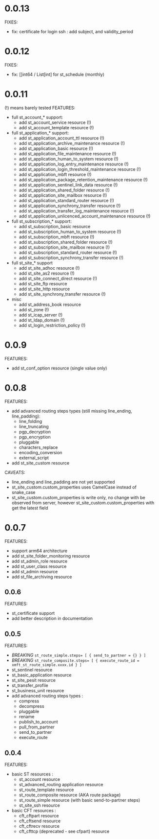 

# 0.0.13

FIXES:
- fix: certificate for login ssh : add subject, and validity_period

# 0.0.12

FIXES:
- fix: []int64 / List[int] for st_schedule (monthly)

# 0.0.11

 (!) means barely tested
FEATURES:
- full st_account_* support:
  - add st_account_service resource (!)
  - add st_account_template resource (!)
- full st_application_* support:
  - add st_application_account_ttl resource (!)
  - add st_application_archive_maintenance resource (!)
  - add st_application_basic resource (!)
  - add st_application_file_maintenance resource (!)
  - add st_application_human_to_system resource (!)
  - add st_application_log_entry_maintenance resource (!)
  - add st_application_login_threshold_maintenance resource (!)
  - add st_application_mbft resource (!)
  - add st_application_package_retention_maintenance resource (!)
  - add st_application_sentinel_link_data resource (!)
  - add st_application_shared_folder resource (!)
  - add st_application_site_mailbox resource (!)
  - add st_application_standard_router resource (!)
  - add st_application_synchrony_transfer resource (!)
  - add st_application_transfer_log_maintenance resource (!)
  - add st_application_unlicenced_account_maintenance resource (!)
- full st_subscription_* support:
  - add st_subscription_basic resource
  - add st_subscription_human_to_system resource (!)
  - add st_subscription_mbft resource (!)
  - add st_subscription_shared_folder resource (!)
  - add st_subscription_site_mailbox resource (!)
  - add st_subscription_standard_router resource (!)
  - add st_subscription_synchrony_transfer resource (!)
- full st_site_* support
  - add st_site_adhoc resource (!)
  - add st_site_as2 resource (!)
  - add st_site_connect_direct resource (!)
  - add st_site_ftp resource
  - add st_site_http resource
  - add st_site_synchrony_transfer resource (!)
- misc
  - add st_address_book resource
  - add st_zone (!)
  - add st_icap_server (!)
  - add st_ldap_domain (!)
  - add st_login_restriction_policy (!)

# 0.0.9

FEATURES:

- add st_conf_option resource (single value only)

# 0.0.8

FEATURES:
- add advanced routing steps types (still missing line_ending, line_padding):
  - line_folding
  - line_truncating
  - pgp_decryption
  - pgp_encryption
  - pluggable
  - characters_replace
  - encoding_conversion
  - external_script
- add st_site_custom resource

CAVEATS:
- line_ending and line_padding are not yet supported
- st_site_custom.custom_properties uses CamelCase instead of snake_case
- st_site_custom.custom_properties is write only, no change with be observed from server, however st_site_custom.custom_properties with get the latest field

# 0.0.7

FEATURES:
- support arm64 architecture
- add st_site_folder_monitoring resource
- add st_admin_role resource
- add st_user_class resource
- add st_admin resource
- add st_file_archiving resource

## 0.0.6

FEATURES:
- st_certificate support
- add better description in documentation 

## 0.0.5

FEATURES:
- *BREAKING* `st_route_simple.steps= [ { send_to_partner = {} } ]` 
- *BREAKING* `st_route_composite.steps= [ { execute_route_id = xmft_st_route_simple.xxxx.id } ]` 
- st_sentinel resource
- st_basic_application resource
- st_site_pesit resource
- st_transfer_profile
- st_business_unit resource
- add advanced routing steps types :
  - compress 
  - decompress
  - pluggable
  - rename
  - publish_to_account
  - pull_from_partner 
  - send_to_partner
  - execute_route

## 0.0.4

FEATURES:
- basic ST resources : 
  - st_account resource
  - st_advanced_routing application resource
  - st_route_template resource
  - st_route_composite resource (AKA route package)
  - st_route_simple resource (with basic send-to-partner steps)
  - st_site_ssh resource
- basic CFT resources : 
  - cft_cftpart resource
  - cft_cftsend resource
  - cft_cftrecv resource
  - cft_cfttcp (deprecated - see cfpart) resource

